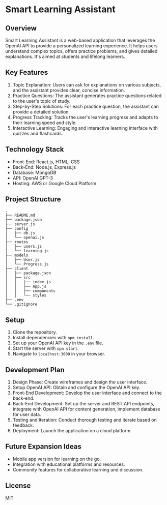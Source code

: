 # Smart Learning Assistant

## Overview
Smart Learning Assistant is a web-based application that leverages the OpenAI API to provide a personalized learning experience. It helps users understand complex topics, offers practice problems, and gives detailed explanations. It's aimed at students and lifelong learners.

## Key Features
1. Topic Explanation: Users can ask for explanations on various subjects, and the assistant provides clear, concise information.
2. Practice Questions: The assistant generates practice questions related to the user's topic of study.
3. Step-by-Step Solutions: For each practice question, the assistant can provide a detailed solution.
4. Progress Tracking: Tracks the user's learning progress and adapts to their learning speed and style.
5. Interactive Learning: Engaging and interactive learning interface with quizzes and flashcards.

## Technology Stack
- Front-End: React.js, HTML, CSS
- Back-End: Node.js, Express.js
- Database: MongoDB
- API: OpenAI GPT-3
- Hosting: AWS or Google Cloud Platform

## Project Structure
```
.
├── README.md
├── package.json
├── server.js
├── config
│   ├── db.js
│   └── openai.js
├── routes
│   ├── users.js
│   └── learning.js
├── models
│   ├── User.js
│   └── Progress.js
├── client
│   ├── package.json
│   ├── src
│   │   ├── index.js
│   │   ├── App.js
│   │   ├── components
│   │   └── styles
├── .env
└── .gitignore
```

## Setup
1. Clone the repository.
2. Install dependencies with `npm install`.
3. Set up your OpenAI API key in the `.env` file.
4. Start the server with `npm start`.
5. Navigate to `localhost:3000` in your browser.

## Development Plan
1. Design Phase: Create wireframes and design the user interface.
2. Setup OpenAI API: Obtain and configure the OpenAI API key.
3. Front-End Development: Develop the user interface and connect to the back-end.
4. Back-End Development: Set up the server and REST API endpoints, integrate with OpenAI API for content generation, implement database for user data.
5. Testing and Iteration: Conduct thorough testing and iterate based on feedback.
6. Deployment: Launch the application on a cloud platform.

## Future Expansion Ideas
- Mobile app version for learning on the go.
- Integration with educational platforms and resources.
- Community features for collaborative learning and discussion.

## License
MIT
